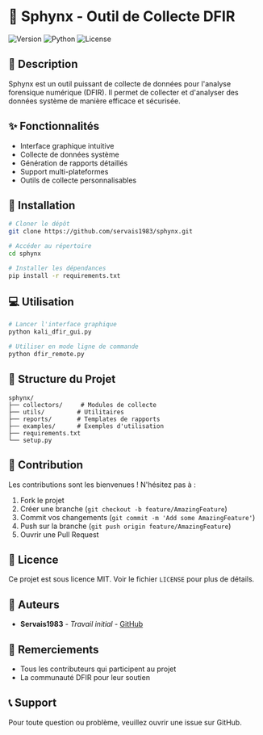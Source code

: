 # 🐍 Sphynx - Outil de Collecte DFIR

![Version](https://img.shields.io/badge/version-1.0.0-blue.svg)
![Python](https://img.shields.io/badge/python-3.8%2B-green.svg)
![License](https://img.shields.io/badge/license-MIT-yellow.svg)

## 📝 Description

Sphynx est un outil puissant de collecte de données pour l'analyse forensique numérique (DFIR). Il permet de collecter et d'analyser des données système de manière efficace et sécurisée.

## ✨ Fonctionnalités

- Interface graphique intuitive
- Collecte de données système
- Génération de rapports détaillés
- Support multi-plateformes
- Outils de collecte personnalisables

## 🚀 Installation

```bash
# Cloner le dépôt
git clone https://github.com/servais1983/sphynx.git

# Accéder au répertoire
cd sphynx

# Installer les dépendances
pip install -r requirements.txt
```

## 💻 Utilisation

```bash
# Lancer l'interface graphique
python kali_dfir_gui.py

# Utiliser en mode ligne de commande
python dfir_remote.py
```

## 📁 Structure du Projet

```
sphynx/
├── collectors/     # Modules de collecte
├── utils/         # Utilitaires
├── reports/       # Templates de rapports
├── examples/      # Exemples d'utilisation
├── requirements.txt
└── setup.py
```

## 🤝 Contribution

Les contributions sont les bienvenues ! N'hésitez pas à :

1. Fork le projet
2. Créer une branche (`git checkout -b feature/AmazingFeature`)
3. Commit vos changements (`git commit -m 'Add some AmazingFeature'`)
4. Push sur la branche (`git push origin feature/AmazingFeature`)
5. Ouvrir une Pull Request

## 📄 Licence

Ce projet est sous licence MIT. Voir le fichier `LICENSE` pour plus de détails.

## 👥 Auteurs

- **Servais1983** - *Travail initial* - [GitHub](https://github.com/servais1983)

## 🙏 Remerciements

- Tous les contributeurs qui participent au projet
- La communauté DFIR pour leur soutien

## 📞 Support

Pour toute question ou problème, veuillez ouvrir une issue sur GitHub.
